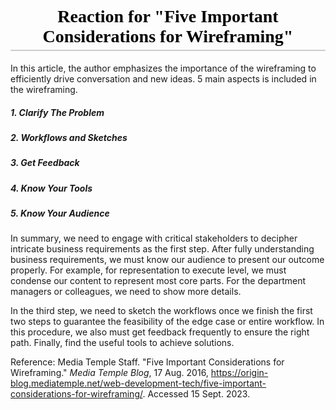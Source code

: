 <h1 style="text-align: center; font-family: 'Georgia', serif; color: black; border-bottom: 2px solid #ccc; padding-bottom: 5px;"> Reaction for "Five Important Considerations for Wireframing" </h1>

In this article, the author emphasizes the importance of the wireframing to efficiently drive conversation and new ideas. 5 main aspects is included in the wireframing.

##### 1. Clarify The Problem
##### 2. Workflows and Sketches
##### 3. Get Feedback
##### 4. Know Your Tools
##### 5. Know Your Audience

In summary, we need to engage with critical stakeholders to decipher intricate business requirements as the first step. After fully understanding business requirements, we must know our audience to present our outcome properly. For example, for representation to execute level, we must condense our content to represent most core parts. For the department managers or colleagues, we need to show more details.

In the third step, we need to sketch the workflows once we finish the first two steps to guarantee the feasibility of the edge case or entire workflow. In this procedure, we also must get feedback frequently to ensure the right path. Finally, find the useful tools to achieve solutions.


Reference:
Media Temple Staff. "Five Important Considerations for Wireframing." *Media Temple Blog*, 17 Aug. 2016, https://origin-blog.mediatemple.net/web-development-tech/five-important-considerations-for-wireframing/. Accessed 15 Sept. 2023.